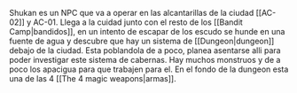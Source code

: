 Shukan es un NPC que va a operar en las alcantarillas de la ciudad [[AC-02]] y AC-01. 
Llega a la cuidad junto con el resto de los [[Bandit Camp|bandidos]], en un intento de escapar de los  escudo se hunde en una fuente de agua y descubre que hay un sistema de [[Dungeon|dungeon]] debajo de la ciudad. 
Esta poblandola de a poco, planea asentarse alli para poder investigar este sistema de cabernas. Hay muchos monstruos y de a poco los apacigua para que trabajen para el. En el fondo de la dungeon esta una de las 4 [[The 4 magic weapons|armas]].


